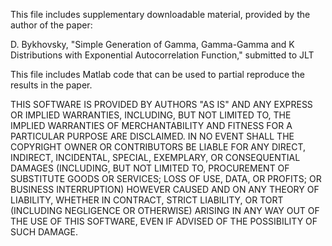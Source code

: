 This file includes supplementary downloadable material, provided by the author of the paper:

D. Bykhovsky, "Simple Generation of Gamma, Gamma-Gamma and K Distributions with Exponential Autocorrelation Function," submitted to JLT

This file includes Matlab code that can be used to partial reproduce the results in the paper.

THIS SOFTWARE IS PROVIDED BY AUTHORS "AS IS" AND ANY EXPRESS OR IMPLIED WARRANTIES, INCLUDING, BUT NOT LIMITED TO, THE IMPLIED WARRANTIES OF MERCHANTABILITY AND FITNESS FOR A PARTICULAR PURPOSE ARE DISCLAIMED. IN NO EVENT SHALL THE COPYRIGHT OWNER OR CONTRIBUTORS BE LIABLE FOR ANY DIRECT, INDIRECT, INCIDENTAL, SPECIAL, EXEMPLARY, OR CONSEQUENTIAL DAMAGES (INCLUDING, BUT NOT LIMITED TO, PROCUREMENT OF SUBSTITUTE GOODS OR SERVICES; LOSS OF USE, DATA, OR PROFITS; OR BUSINESS INTERRUPTION) HOWEVER CAUSED AND ON ANY THEORY OF LIABILITY, WHETHER IN CONTRACT, STRICT LIABILITY, OR TORT (INCLUDING NEGLIGENCE OR OTHERWISE) ARISING IN ANY WAY OUT OF THE USE OF THIS SOFTWARE, EVEN IF ADVISED OF THE POSSIBILITY OF SUCH DAMAGE.
